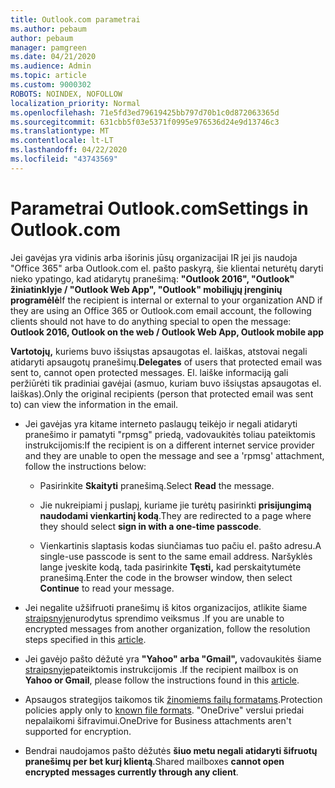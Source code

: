 ```yaml
---
title: Outlook.com parametrai
ms.author: pebaum
author: pebaum
manager: pamgreen
ms.date: 04/21/2020
ms.audience: Admin
ms.topic: article
ms.custom: 9000302
ROBOTS: NOINDEX, NOFOLLOW
localization_priority: Normal
ms.openlocfilehash: 71e5fd3ed79619425bb797d70b1c0d872063365d
ms.sourcegitcommit: 631cbb5f03e5371f0995e976536d24e9d13746c3
ms.translationtype: MT
ms.contentlocale: lt-LT
ms.lasthandoff: 04/22/2020
ms.locfileid: "43743569"
---
```

# <a name="settings-in-outlookcom"></a><span data-ttu-id="fff78-102">Parametrai Outlook.com</span><span class="sxs-lookup"><span data-stu-id="fff78-102">Settings in Outlook.com</span></span>

<span data-ttu-id="fff78-103">Jei gavėjas yra vidinis arba išorinis jūsų organizacijai IR jei jis naudoja "Office 365" arba Outlook.com el. pašto paskyrą, šie klientai neturėtų daryti nieko ypatingo, kad atidarytų pranešimą: **"Outlook 2016", "Outlook" žiniatinklyje / "Outlook Web App", "Outlook" mobiliųjų įrenginių programėlė**</span><span class="sxs-lookup"><span data-stu-id="fff78-103">If the recipient is internal or external to your organization AND if they are using an Office 365 or Outlook.com email account, the following clients should not have to do anything special to open the message: **Outlook 2016, Outlook on the web / Outlook Web App, Outlook mobile app**</span></span>

<span data-ttu-id="fff78-104">**Vartotojų,** kuriems buvo išsiųstas apsaugotas el. laiškas, atstovai negali atidaryti apsaugotų pranešimų.</span><span class="sxs-lookup"><span data-stu-id="fff78-104">**Delegates** of users that protected email was sent to, cannot open protected messages.</span></span> <span data-ttu-id="fff78-105">El. laiške informaciją gali peržiūrėti tik pradiniai gavėjai (asmuo, kuriam buvo išsiųstas apsaugotas el. laiškas).</span><span class="sxs-lookup"><span data-stu-id="fff78-105">Only the original recipients (person that protected email was sent to) can view the information in the email.</span></span>

- <span data-ttu-id="fff78-106">Jei gavėjas yra kitame interneto paslaugų teikėjo ir negali&nbsp;atidaryti pranešimo ir pamatyti "rpmsg" priedą, vadovaukitės toliau pateiktomis instrukcijomis:</span><span class="sxs-lookup"><span data-stu-id="fff78-106">If the recipient is on a different internet service provider and they are&nbsp;unable to open the message and see a 'rpmsg' attachment, follow the instructions below:</span></span>
    
    - <span data-ttu-id="fff78-107">Pasirinkite **Skaityti** pranešimą.</span><span class="sxs-lookup"><span data-stu-id="fff78-107">Select **Read** the message.</span></span>
    
    - <span data-ttu-id="fff78-108">Jie nukreipiami į puslapį, kuriame jie turėtų pasirinkti **prisijungimą naudodami vienkartinį kodą**.</span><span class="sxs-lookup"><span data-stu-id="fff78-108">They are redirected to a page where they should select **sign in with a one-time passcode**.</span></span>
    
    - <span data-ttu-id="fff78-109">Vienkartinis slaptasis kodas siunčiamas tuo pačiu el. pašto adresu.</span><span class="sxs-lookup"><span data-stu-id="fff78-109">A single-use passcode is sent to the same email address.</span></span> <span data-ttu-id="fff78-110">Naršyklės lange įveskite kodą, tada pasirinkite **Tęsti,** kad perskaitytumėte pranešimą.</span><span class="sxs-lookup"><span data-stu-id="fff78-110">Enter the code in the browser window, then select **Continue** to read your message.</span></span>

- <span data-ttu-id="fff78-111">Jei negalite užšifruoti pranešimų iš kitos organizacijos, atlikite šiame [straipsnyje](https://support.office.com/article/known-issues-opening-irm-protected-emails-sent-from-users-in-other-office-365-organizations-0dec0593-a05d-4aa2-8445-9311ebab3164)nurodytus sprendimo veiksmus .</span><span class="sxs-lookup"><span data-stu-id="fff78-111">If you are unable to encrypted messages from another organization, follow the resolution steps specified in this [article](https://support.office.com/article/known-issues-opening-irm-protected-emails-sent-from-users-in-other-office-365-organizations-0dec0593-a05d-4aa2-8445-9311ebab3164).</span></span>

- <span data-ttu-id="fff78-112">Jei gavėjo pašto dėžutė yra **"Yahoo" arba "Gmail",** vadovaukitės šiame</span> [straipsnyje](https://support.office.com/article/how-do-i-open-a-protected-message-1157a286-8ecc-4b1e-ac43-2a608fbf3098)pateiktomis instrukcijomis .</span><span class="sxs-lookup"><span data-stu-id="fff78-112">If the recipient mailbox is on **Yahoo or Gmail**, please follow the instructions</span> found in this [article](https://support.office.com/article/how-do-i-open-a-protected-message-1157a286-8ecc-4b1e-ac43-2a608fbf3098).</span></span>

- <span data-ttu-id="fff78-113">Apsaugos strategijos taikomos tik [žinomiems failų formatams](https://docs.microsoft.com/azure/information-protection/rms-client/client-admin-guide-file-types).</span><span class="sxs-lookup"><span data-stu-id="fff78-113">Protection policies apply only to [known file formats](https://docs.microsoft.com/azure/information-protection/rms-client/client-admin-guide-file-types).</span></span> <span data-ttu-id="fff78-114">"OneDrive" verslui priedai nepalaikomi šifravimui.</span><span class="sxs-lookup"><span data-stu-id="fff78-114">OneDrive for Business attachments aren't supported for encryption.</span></span>

- <span data-ttu-id="fff78-115">Bendrai naudojamos pašto dėžutės **šiuo metu negali atidaryti šifruotų pranešimų per bet kurį klientą**.</span><span class="sxs-lookup"><span data-stu-id="fff78-115">Shared mailboxes **cannot open encrypted messages currently through any client**.</span></span> 
